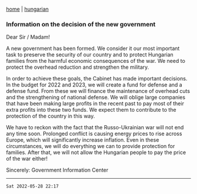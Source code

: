 [home](../README.md)
 | 
[hungarian](../hu/2022-05-28.md)

### Information on the decision of the new government

Dear Sir / Madam!

A new government has been formed. We consider it our most important task to preserve the security of our country and to protect Hungarian families from the harmful economic consequences of the war. We need to protect the overhead reduction and strengthen the military.

In order to achieve these goals, the Cabinet has made important decisions. In the budget for 2022 and 2023, we will create a fund for defense and a defense fund. From these we will finance the maintenance of overhead cuts and the strengthening of national defense. We will oblige large companies that have been making large profits in the recent past to pay most of their extra profits into these two funds. We expect them to contribute to the protection of the country in this way.

We have to reckon with the fact that the Russo-Ukrainian war will not end any time soon. Prolonged conflict is causing energy prices to rise across Europe, which will significantly increase inflation. Even in these circumstances, we will do everything we can to provide protection for families. After that, we will not allow the Hungarian people to pay the price of the war either!

Sincerely:
Government Information Center

---
`Sat 2022-05-28 22:17`